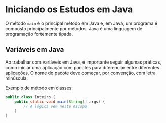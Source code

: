 # Iniciando os Estudos em Java

O método `main` é o principal método em Java e, em Java, um programa é composto principalmente por métodos. Java é uma linguagem de programação fortemente tipada.

## Variáveis em Java

Ao trabalhar com variáveis em Java, é importante seguir algumas práticas, como iniciar uma aplicação com pacotes para diferenciar entre diferentes aplicações. O nome do pacote deve começar, por convenção, com letra minúscula.

Exemplo de método em classes:

```java
public class Inteiro {
    public static void main(String[] args) {
        // A lógica vem neste escopo
    }
}




